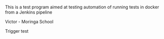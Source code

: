 This is a test program aimed at testing automation of running tests in docker from a Jenkins pipeline

Victor - Moringa School

Trigger test